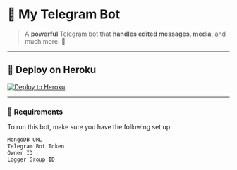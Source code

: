 # 🌟 **My Telegram Bot**  
> A **powerful** Telegram bot that **handles edited messages, media**, and much more. 🚀

---

## 🚀 **Deploy on Heroku**  

[![Deploy to Heroku](https://www.herokucdn.com/deploy/button.svg)](https://heroku.com/deploy?template=https://github.com/teamsuraj2/EMS)

---

### 🧰 **Requirements**

To run this bot, make sure you have the following set up:

```bash
MongoDB URL
Telegram Bot Token
Owner ID
Logger Group ID
